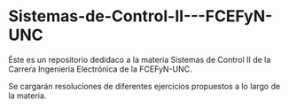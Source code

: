 # Sistemas-de-Control-II---FCEFyN-UNC 
Éste es un repositorio dedidaco a la materia Sistemas de Control II de la Carrera Ingenieria Electrónica de la FCEFyN-UNC.

Se cargarán resoluciones de diferentes ejercicios propuestos a lo largo de la materia.
